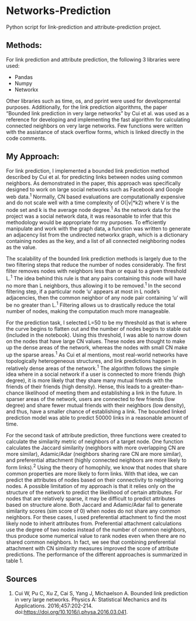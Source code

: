 # Networks-Prediction
Python script for link-prediction and attribute-prediction project. 

## Methods:

For link prediction and attribute prediction, the following 3 libraries were used:
- Pandas
- Numpy
- Networkx

Other libraries such as time, os, and pprint were used for developmental purposes. Additionally, for the link prediction algorithms, the paper “Bounded link prediction in very large networks” by Cui et al. was used as a reference for developing and implementing the fast algorithm for calculating connected neighbors on very large networks. Few functions were written with the assistance of stack overflow forms, which is linked directly in the code comments. 

## My Approach:

For link prediction, I implemented a bounded link prediction method described by Cui et al. for predicting links between nodes using common neighbors. As demonstrated in the paper, this approach was specifically designed to work on large social networks such as Facebook and Google web data.<sup>1</sup> Normally, CN based evaluations are computationally expensive and do not scale well with a time complexity of O(|v|\*k2) where V is the node set and k is the average node degree.<sup>1</sup> As the network data for the project was a social network data, it was reasonable to infer that this methodology would be appropriate for my purposes. To efficiently manipulate and work with the graph data, a function was written to generate an adjacency list from the undirected networkx graph, which is a dictionary containing nodes as the key, and a list of all connected neighboring nodes as the value. 

The scalability of the bounded link prediction methods is largely due to the two filtering steps that reduce the number of nodes considerably. The first filter removes nodes with neighbors less than or equal to a given threshold L.<sup>1</sup>  The idea behind this rule is that any pairs containing this node will have no more than L neighbors, thus allowing it to be removed.<sup>1</sup> In the second filtering step, if a particular node ‘u’ appears at most in L node’s adjacencies, then the common neighbor of any node pair containing ‘u’ will be no greater than L.<sup>1</sup> Filtering allows us to drastically reduce the total number of nodes, making the computation much more manageable.

For the prediction task, I selected L=50 to be my threshold as that is where the curve begins to flatten out and the number of nodes begins to stable out (included in the notebook). Using this threshold, I was able to narrow down on the nodes that have large CN values. These nodes are thought to make up the dense areas of the network, whereas the nodes with small CN make up the sparse areas.<sup>1</sup> As Cui et al mentions, most real-world networks have topologically heterogeneous structures, and link predictions happen in relatively dense areas of the network.<sup>1</sup> The algorithm follows the simple idea where in a social network if a user is connected to more friends (high degree), it is more likely that they share many mutual friends with the friends of their friends (high density). Hense, this leads to a greater-than-chance likelihood of meeting them and establishing a link in the future. In sparser areas of the network, users are connected to few friends (low degree) and share fewer mutual friends with their neighbors (low density), and thus, have a smaller chance of establishing a link. The bounded linked prediction model was able to predict 50000 links in a reasonable amount of time. 

For the second task of attribute prediction, three functions were created to calculate the similarity metric of neighbors of a target node. One function calculates the Jaccard similarity (neighbors with more overlapping CN are more similar), Adamic/Adar (neighbors sharing rare CN are more similar), and preferential attachment (highly connected neighbors are more likely to form links).<sup>2</sup> Using the theory of homophily, we know that nodes that share common properties are more likely to form links. With that idea, we can predict the attributes of nodes based on their connectivity to neighboring nodes. A possible limitation of my approach is that it relies only on the structure of the network to predict the likelihood of certain attributes. For nodes that are relatively sparse, it may be difficult to predict attributes based on structure alone. Both Jaccard and Adamic/Adar fail to generate similarity scores (sim score of 0) when nodes do not share any common neighbors. For these cases, I used preferential attachment to find the most likely node to inherit attributes from. Preferential attachment calculations use the degree of two nodes instead of the number of common neighbors, thus produce some numerical value to rank nodes even when there are no shared common neighbors. In fact, we see that combining preferential attachment with CN similarity measures improved the score of attribute predictions. The performance of the different approaches is summarized in table 1. 


## Sources

1. Cui W, Pu C, Xu Z, Cai S, Yang J, Michaelson A. Bounded link prediction in very large networks. Physics A: Statistical Mechanics and its Applications. 2016;457:202-214. doi:https://doi.org/10.1016/j.physa.2016.03.041.

